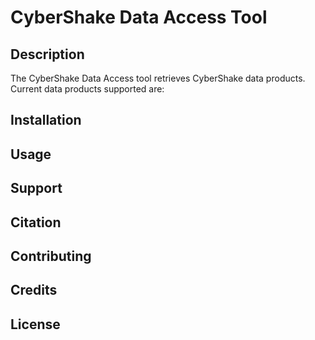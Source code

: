 # CyberShake Data Access Tool

## Description 
The CyberShake Data Access tool retrieves CyberShake data products.  Current data products supported are:

## Installation

## Usage

## Support

## Citation

## Contributing

## Credits

## License
